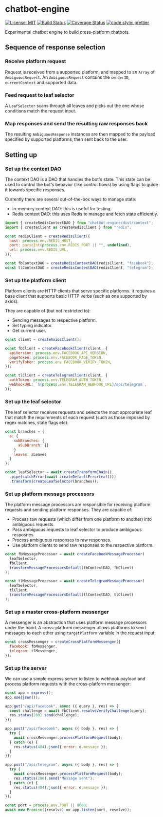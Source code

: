 # chatbot-engine

[![License: MIT](https://img.shields.io/badge/License-MIT-yellow.svg)](https://opensource.org/licenses/MIT)
[![Build Status](https://travis-ci.org/protoman92/chatbot-engine.svg?branch=master&dummy=false)](https://travis-ci.org/protoman92/chatbot-engine?dummy=false)
[![Coverage Status](https://coveralls.io/repos/github/protoman92/chatbot-engine/badge.svg?branch=master&dummy=false)](https://coveralls.io/github/protoman92/chatbot-engine?branch=master&dummy=false)
[![code style: prettier](https://img.shields.io/badge/code_style-prettier-ff69b4.svg?style=flat-square)](https://github.com/prettier/prettier)

Experimental chatbot engine to build cross-platform chatbots.

## Sequence of response selection

### Receive platform request

Request is received from a supported platform, and mapped to an `Array` of `AmbiguousRequest`. An `AmbiguousRequest` contains the `senderID`, `currentContext` and supported data.

### Feed request to leaf selector

A `LeafSelector` scans through all leaves and picks out the one whose conditions match the request input.

### Map responses and send the resulting raw responses back

The resulting `AmbiguousResponse` instances are then mapped to the payload specified by supported platforms, then sent back to the user.

## Setting up

### Set up the context DAO

The context DAO is a DAO that handles the bot's state. This state can be used to control the bot's behavior (like control flows) by using flags to guide it towards specific responses.

Currently there are several out-of-the-box ways to manage state:

- In-memory context DAO: this is useful for testing.
- Redis context DAO: this uses Redis to manage and fetch state efficiently.

```javascript
import { createRedisContextDAO } from "chatbot-engine/dist/context";
import { createClient as createRedisClient } from "redis";

const redisClient = createRedisClient({
  host: process.env.REDIS_HOST,
  port: parseInt(process.env.REDIS_PORT || "", undefined),
  url: process.env.REDIS_URL,
});

const fbContextDAO = createRedisContextDAO(redisClient, "facebook");
const tlContextDAO = createRedisContextDAO(redisClient, "telegram");
```

### Set up the platform client

Platform clients are HTTP clients that serve specific platforms. It requires a base client that supports basic HTTP verbs (such as one supported by axios).

They are capable of (but not restricted to):

- Sending messages to respective platform.
- Set typing indicator.
- Get current user.

```javascript
const client = createAxiosClient();

const fbClient = createFacebookClient(client, {
  apiVersion: process.env.FACEBOOK_API_VERSION,
  pageToken: process.env.FACEBOOK_PAGE_TOKEN,
  verifyToken: process.env.FACEBOOK_VERIFY_TOKEN,
});

const tlClient = createTelegramClient(client, {
  authToken: process.env.TELEGRAM_AUTH_TOKEN,
  webhookURL: `${process.env.TELEGRAM_WEBHOOK_URL}/api/telegram`,
});
```

### Set up the leaf selector

The leaf selector receives requests and selects the most appropriate leaf that match the requirements of each request (such as those imposed by regex matches, state flags etc):

```javascript
const branches = {
  a: {
    subBranches: {
      aSubBranch: {}
    }
    leaves: aLeaves
  }
};

const leafSelector = await createTransformChain()
  .pipe(catchError(await createDefaultErrorLeaf()))
  .transform(createLeafSelector(branches));
```

### Set up platform message processors

The platform message processors are responsible for receiving platform requests and sending platform responses. They are capable of:

- Process raw requests (which differ from one platform to another) into ambiguous requests.
- Pass ambiguous requests to leaf selector to produce ambiguous resposnes.
- Process ambiguous responses to raw responses.
- Use platform clients to send raw responses to the respective platform.

```javascript
const fbMessageProcessor = await createFacebookMessageProcessor(
  leafSelector,
  fbClient,
  transformMessageProcessorsDefault(fbContextDAO, fbClient)
);

const tlMessageProcessor = await createTelegramMessageProcessor(
  leafSelector,
  tlClient,
  transformMessageProcessorsDefault(tlContextDAO, tlClient)
);
```

### Set up a master cross-platform messenger

A messenger is an abstraction that uses platform message processors under the hood. A cross-platform messenger allows platforms to send messages to each other using `targetPlatform` variable in the request input:

```javascript
const crossMessenger = createCrossPlatformMessenger({
  facebook: fbMessenger,
  telegram: tlMessenger,
});
```

### Set up the server

We can use a simple express server to listen to webhook payload and process platform requests with the cross-platform messenger:

```javascript
const app = express();
app.use(json());

app.get("/api/facebook", async ({ query }, res) => {
  const challenge = await fbClient.resolveVerifyChallenge(query);
  res.status(200).send(challenge);
});

app.post("/api/facebook", async ({ body }, res) => {
  try {
    await crossMessenger.processPlatformRequest(body);
  } catch (e) {
    res.status(404).json({ error: e.message });
  }
});

app.post("/api/telegram", async ({ body }, res) => {
  try {
    await crossMessenger.processPlatformRequest(body);
    res.status(200).send("Message sent");
  } catch (e) {
    res.status(404).json({ error: e.message });
  }
});

const port = process.env.PORT || 8000;
await new Promise((resolve) => app.listen(port, resolve));
```
